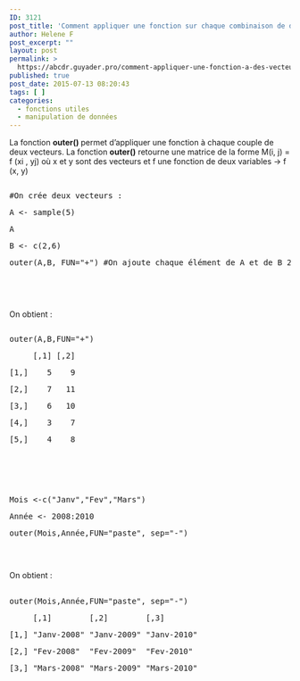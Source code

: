 ```yaml
---
ID: 3121
post_title: 'Comment appliquer une fonction sur chaque combinaison de deux vecteurs ? : outer'
author: Helene F
post_excerpt: ""
layout: post
permalink: >
  https://abcdr.guyader.pro/comment-appliquer-une-fonction-a-des-vecteurs-outer/
published: true
post_date: 2015-07-13 08:20:43
tags: [ ]
categories:
  - fonctions utiles
  - manipulation de données
---
```

<p>La fonction <b>outer() </b>permet d’appliquer une fonction à chaque couple de deux vecteurs. La fonction <strong>outer()</strong> retourne une matrice de la forme M(i, j) = f (xi , yj) où x et y sont des vecteurs et f une fonction de deux variables → f (x, y)</p><p> <pre lang='rsplus'></p><p>#On crée deux vecteurs :</p><p>A &lt;- sample(5)</p><p>A</p><p>B &lt;- c(2,6)</p><p>outer(A,B, FUN="+") #On ajoute chaque élément de A et de B 2 à 2 </p><p></pre>   <br /> </p><p>On obtient :</p><p> <pre lang='rsplus'></p><p>outer(A,B,FUN="+")</p><p>     [,1] [,2]</p><p>[1,]    5    9</p><p>[2,]    7   11</p><p>[3,]    6   10</p><p>[4,]    3    7</p><p>[5,]    4    8</p><p></pre>   <br /> </p><p> <pre lang='rsplus'><br />Mois &lt;-c("Janv","Fev","Mars")</p><p>Année &lt;- 2008:2010</p><p>outer(Mois,Année,FUN="paste", sep="-")</p><p></pre>   </p><p>On obtient :</p><p> <pre lang='rsplus'><br />outer(Mois,Année,FUN="paste", sep="-")</p><p>     [,1]        [,2]        [,3]      </p><p>[1,] "Janv-2008" "Janv-2009" "Janv-2010"</p><p>[2,] "Fev-2008"  "Fev-2009"  "Fev-2010"</p><p>[3,] "Mars-2008" "Mars-2009" "Mars-2010"</p><p></pre>   </p>